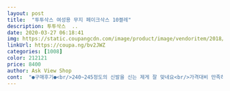```yaml
---
layout: post 
title:  "투투삭스 여성용 무지 페이크삭스 10켤레" 
description: 투투삭스  ..
date: 2020-03-27 06:18:41 
img: https://static.coupangcdn.com/image/product/image/vendoritem/2018/10/25/3577949620/1f199e7d-c008-424c-b60f-33a0d95a43aa.jpg 
linkUrl: https://coupa.ng/bv2JWZ 
categories: [1008] 
color: 212121 
price: 8400 
author: Ask View Shop 
cont:  "●구매후기●<br/>240~245정도의 신발을 신는 제게 잘 맞네요<br/>가격대비 만족하는데 다른색도 파셨음 좋겠어요<br/>가성비 괜찮아요!<br/>검정색 구매하면서 함께 샀어요.<br/><br/>검정색보다는 얇은 느낌인데<br/>그럼 또 재구매할텐데... <br/><br/>남자255인데요.<br/><br/>늘어나서 그런지 안에 발이 살짝 비치긴하는데<br/>대신 살색베이지만 놓고보니 어떤 건 쨍한 색인것도 있고 어떤거는 색이바랜거 같은 색도 있어요<br/>몇번 빨아서 신어도 오래? 어느정도 신을거 같아요.<br/><br/>배송 당연히 빨랏고<br/>벗겨짐방지도 있고 조금 깊어서 잘 벗겨질 것같지않아요<br/>비슷한 덧신 올해만 여기꺼까지 30켤레 사는건데<br/>스타킹 같은 재질 싫어해서 면이 섞인 양말만 신는데<br/>실리콘이 새거라 그런건지 뒷꿈치를 딱 잡아주네요.<br/><br/>싸다고 그냥 막 만든것도 아니였고 고르게왔고,<br/>얇은 감은 잇지만 신발 신으면 부하지 않아서 오히려 좋구요<br/>오히려 발을 감싸주니까 더 좋아요.<br/> ㅎ<br/>이가격에 이정도면 훌륭하다고 생각해요.<br/><br/>일단은 별 5개부터 시작합니다<br/>전 남자구요.<br/> 발이 작아서 여성용 신었어요.<br/><br/>지금시기에 다있소가도 이가격엔 못사는데 만족합니다^^<br/>판매한 경우도 봐와서 여기건 쫌만 더 오래 신을수 잇음 좋겟어요<br/>한번 두번 신어서 봉제선이 뜯어져 버리는 경우나 (1회용이 아니자나? ) 중국산임에도 국산이라고  원산지를 속여서<br/>항상 검은단양말을 신는데 요즘은 스니커즈,단화신어도 안춥잖아요.<br/>.<br/>근무하며 신발신는데 발만 검은것도 이상하고 해서 샀는데 보기에 양호합니다.<br/> 코나간것도 없고요<br/>" 
---
```


